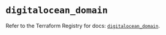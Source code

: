 # `digitalocean_domain`

Refer to the Terraform Registry for docs: [`digitalocean_domain`](https://registry.terraform.io/providers/digitalocean/digitalocean/2.48.2/docs/resources/domain).
